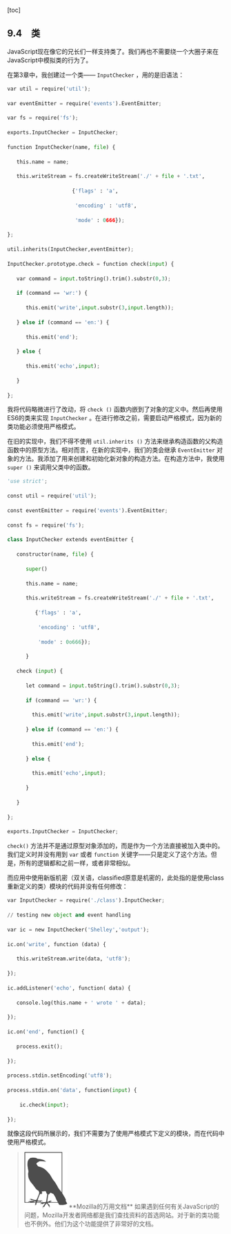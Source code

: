 [toc]

## 9.4　类

JavaScript现在像它的兄长们一样支持类了。我们再也不需要绕一个大圈子来在JavaScript中模拟类的行为了。

在第3章中，我创建过一个类—— `InputChecker` ，用的是旧语法：

```python
var util = require('util');

var eventEmitter = require('events').EventEmitter;

var fs = require('fs');

exports.InputChecker = InputChecker;

function InputChecker(name, file) {

   this.name = name;

   this.writeStream = fs.createWriteStream('./' + file + '.txt',

                     {'flags' : 'a',

                      'encoding' : 'utf8',

                      'mode' : 0666});

};

util.inherits(InputChecker,eventEmitter);

InputChecker.prototype.check = function check(input) {

   var command = input.toString().trim().substr(0,3);

   if (command == 'wr:') {

      this.emit('write',input.substr(3,input.length));

   } else if (command == 'en:') {

      this.emit('end');

   } else {

      this.emit('echo',input);

   }

};
```

我将代码略微进行了改动，将 `check ()` 函数内嵌到了对象的定义中。然后再使用ES6的类来实现 `InputChecker` 。在进行修改之前，需要启动严格模式，因为新的类功能必须使用严格模式。

在旧的实现中，我们不得不使用 `util.inherits ()` 方法来继承构造函数的父构造函数中的原型方法。相对而言，在新的实现中，我们的类会继承 `EventEmitter` 对象的方法。我添加了用来创建和初始化新对象的构造方法。在构造方法中，我使用 `super ()` 来调用父类中的函数。

```python
'use strict';

const util = require('util');

const eventEmitter = require('events').EventEmitter;

const fs = require('fs');

class InputChecker extends eventEmitter {

   constructor(name, file) {

      super()

      this.name = name;

      this.writeStream = fs.createWriteStream('./' + file + '.txt',

         {'flags' : 'a',

          'encoding' : 'utf8',

          'mode' : 0o666});

      }

   check (input) {

      let command = input.toString().trim().substr(0,3);

      if (command == 'wr:') {

        this.emit('write',input.substr(3,input.length));

      } else if (command == 'en:') {

        this.emit('end');

      } else {

        this.emit('echo',input);

      }

   }

}; 

exports.InputChecker = InputChecker;
```

`check()` 方法并不是通过原型对象添加的，而是作为一个方法直接被加入类中的。我们定义时并没有用到 `var` 或者 `function` 关键字——只是定义了这个方法。但是，所有的逻辑都和之前一样，或者非常相似。

而应用中使用新版机密（双关语，classified原意是机密的，此处指的是使用class重新定义的类）模块的代码并没有任何修改：

```python
var InputChecker = require('./class').InputChecker; 

// testing new object and event handling

var ic = new InputChecker('Shelley','output');

ic.on('write', function (data) {

   this.writeStream.write(data, 'utf8');

});

ic.addListener('echo', function( data) {

   console.log(this.name + ' wrote ' + data);

});

ic.on('end', function() {

   process.exit();

}); 

process.stdin.setEncoding('utf8');

process.stdin.on('data', function(input) {

    ic.check(input);

});
```

就像这段代码所展示的，我们不需要为了使用严格模式下定义的模块，而在代码中使用严格模式。

> <img class="my_markdown" src="./images/94.png" style="width:99px;  height: 131px; " width="10%"/>
> **Mozilla的万用文档**
> 如果遇到任何有关JavaScript的问题，Mozilla开发者网络都是我们查找资料的首选网站。对于新的类功能也不例外。他们为这个功能提供了非常好的文档。

